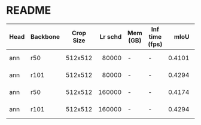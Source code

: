 # README
| Head | Backbone | Crop Size | Lr schd | Mem (GB) | Inf time (fps) |  mIoU  | mIoU(multi scale) |                                                                                                                                                                         download                                                                                                                                                                         |
|------|----------|-----------|--------:|----------|----------------|-------:|-------------------|----------------------------------------------------------------------------------------------------------------------------------------------------------------------------------------------------------------------------------------------------------------------------------------------------------------------------------------------------------|
| ann  | r50      | 512x512   |   80000 | -        | -              | 0.4101 | -                 | [model](https://open-mmlab.s3.ap-northeast-2.amazonaws.com/mmsegmentation/models/annnet/ann_r50_512x512_80ki_ade/ann_r50_512x512_80ki_ade_20200615_014818-4816f4b3.pth) &#124; [log](https://open-mmlab.s3.ap-northeast-2.amazonaws.com/mmsegmentation/models/annnet/ann_r50_512x512_80ki_ade/ann_r50_512x512_80ki_ade-20200615_014818.log.json)         |
| ann  | r101     | 512x512   |   80000 | -        | -              | 0.4294 | -                 | [model](https://open-mmlab.s3.ap-northeast-2.amazonaws.com/mmsegmentation/models/annnet/ann_r101_512x512_80ki_ade/ann_r101_512x512_80ki_ade_20200615_014818-19f8ff49.pth) &#124; [log](https://open-mmlab.s3.ap-northeast-2.amazonaws.com/mmsegmentation/models/annnet/ann_r101_512x512_80ki_ade/ann_r101_512x512_80ki_ade-20200615_014818.log.json)     |
| ann  | r50      | 512x512   |  160000 | -        | -              | 0.4174 | -                 | [model](https://open-mmlab.s3.ap-northeast-2.amazonaws.com/mmsegmentation/models/annnet/ann_r50_512x512_160ki_ade/ann_r50_512x512_160ki_ade_20200615_231733-baf8d8c7.pth) &#124; [log](https://open-mmlab.s3.ap-northeast-2.amazonaws.com/mmsegmentation/models/annnet/ann_r50_512x512_160ki_ade/ann_r50_512x512_160ki_ade-20200615_231733.log.json)     |
| ann  | r101     | 512x512   |  160000 | -        | -              | 0.4294 | -                 | [model](https://open-mmlab.s3.ap-northeast-2.amazonaws.com/mmsegmentation/models/annnet/ann_r101_512x512_160ki_ade/ann_r101_512x512_160ki_ade_20200615_231733-cb49e4cc.pth) &#124; [log](https://open-mmlab.s3.ap-northeast-2.amazonaws.com/mmsegmentation/models/annnet/ann_r101_512x512_160ki_ade/ann_r101_512x512_160ki_ade-20200615_231733.log.json) |

